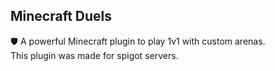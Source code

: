 ## Minecraft Duels
🛡️ A powerful Minecraft plugin to play 1v1 with custom arenas. <br>
This plugin was made for spigot servers.